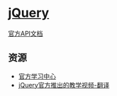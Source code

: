 # [jQuery](http://jquery.com/)
[官方API文档](http://api.jquery.com/)

## 资源
* [官方学习中心](http://learn.jquery.com/)
* [jQuery官方推出的教学视频-翻译](http://blog.jobbole.com/37699/)
